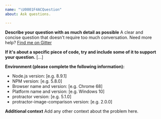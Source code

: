 ```yaml
---
name: "\U0001F4ACQuestion"
about: Ask questions.

---
```


**Describe your question with as much detail as possible**
A clear and concise question that doesn't require too much conversation. Need more help? [Find me on Gitter](https://gitter.im/wswebcreation/protractor-image-comparison)


**If it's about a specific piece of code, try and include some of it to support your question.**
[...]


**Environment (please complete the following information):**
 - Node.js version: [e.g. 8.9.1]
 - NPM version: [e.g. 5.8.0]
 - Browser name and version: [e.g. Chrome 68]
 - Platform name and version: [e.g. Windows 10]
 - protractor version: [e.g. 5.1.0]
 - protractor-image-comparison version: [e.g. 2.0.0]


**Additional context**
Add any other context about the problem here.
